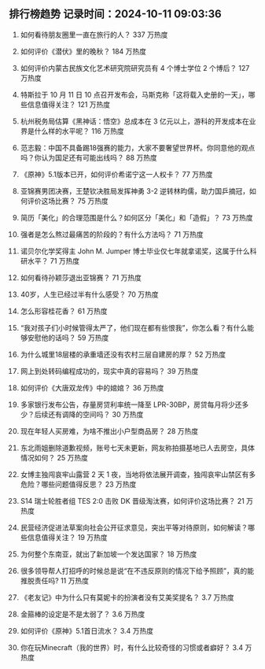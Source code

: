 
## 排行榜趋势 记录时间：2024-10-11 09:03:36
  
  1. 如何看待朋友圈里一直在旅行的人？ 337 万热度
    
  2. 如何评价《潜伏》里的晚秋？ 184 万热度
    
  3. 如何评价内蒙古民族文化艺术研究院研究员有 4 个博士学位 2 个博后？ 127 万热度
    
  4. 特斯拉于 10 月 11 日 10 点召开发布会，马斯克称「这将载入史册的一天」，哪些信息值得关注？ 121 万热度
    
  5. 杭州税务局估算《黑神话：悟空》总成本在 3 亿元以上，游科的开发成本在业界是什么样的水平呢？ 116 万热度
    
  6. 范志毅：中国不具备踢18强赛的能力，大家不要奢望世界杯。你同意他的观点吗？你认为国足还有可能出线吗？ 88 万热度
    
  7. 《原神》5.1版本已开，如何评价希诺宁这一人权卡？ 77 万热度
    
  8. 亚锦赛男团决赛，王楚钦决胜局发挥神勇 3-2 逆转林昀儒，助力国乒摘冠，如何评价这场比赛？ 75 万热度
    
  9. 简历「美化」的合理范围是什么？如何区分「美化」和「造假」？ 73 万热度
    
  10. 强者是怎么熬过最痛苦的阶段的？有什么方法吗？ 71 万热度
    
  11. 诺贝尔化学奖得主 John M. Jumper 博士毕业仅七年就拿诺奖，这属于什么科研水平？ 71 万热度
    
  12. 如何看待孙颖莎退出亚锦赛？ 71 万热度
    
  13. 40岁，人生已经过半有什么感受？ 70 万热度
    
  14. 怎么形容桂花香？ 61 万热度
    
  15. “我对孩子们小时候管得太严了，他们现在都有些恨我”，你怎么看？有什么能够安慰他的话吗？ 59 万热度
    
  16. 为什么城里18层楼的承重墙还没有农村三层自建房的厚？ 52 万热度
    
  17. 网上到处转码编程成功的，现实中真的容易吗？ 39 万热度
    
  18. 如何评价《大唐双龙传》中的婠婠？ 36 万热度
    
  19. 多家银行发布公告，存量房贷利率统一降至 LPR-30BP，房贷每月将少还多少？后续还有调降的空间吗？ 30 万热度
    
  20. 现在年轻人买房难，为啥不推出小户型商品房？ 28 万热度
    
  21. 东北雨姐删除道歉视频，账号七天未更新，网友称拍摄基地已人去房空，具体情况如何？ 25 万热度
    
  22. 女博主独闯哀牢山露营 2 天 1 夜，当地将依法展开调查，独闯哀牢山禁区有多危险？哪些问题值得反思？ 23 万热度
    
  23. S14 瑞士轮胜者组 TES 2:0 击败 DK 晋级淘汰赛，如何评价这场比赛？ 21 万热度
    
  24. 民营经济促进法草案向社会公开征求意见，突出平等对待原则，如何解读？哪些信息值得关注？ 19 万热度
    
  25. 为何整个东南亚，就出了新加坡一个发达国家？ 18 万热度
    
  26. 很多领导帮人打招呼的时候总是说“在不违反原则的情况下给予照顾”，真的能推脱责任吗? 11 万热度
    
  27. 《老友记》中为什么只有莫妮卡的扮演者没有艾美奖提名？ 3.7 万热度
    
  28. 金箍棒的设定是不是太弱了？ 3.6 万热度
    
  29. 如何评价《原神》5.1首日流水？ 3.4 万热度
    
  30. 你在玩Minecraft（我的世界）时，有什么比较奇怪的习惯或者癖好？ 3.4 万热度
    